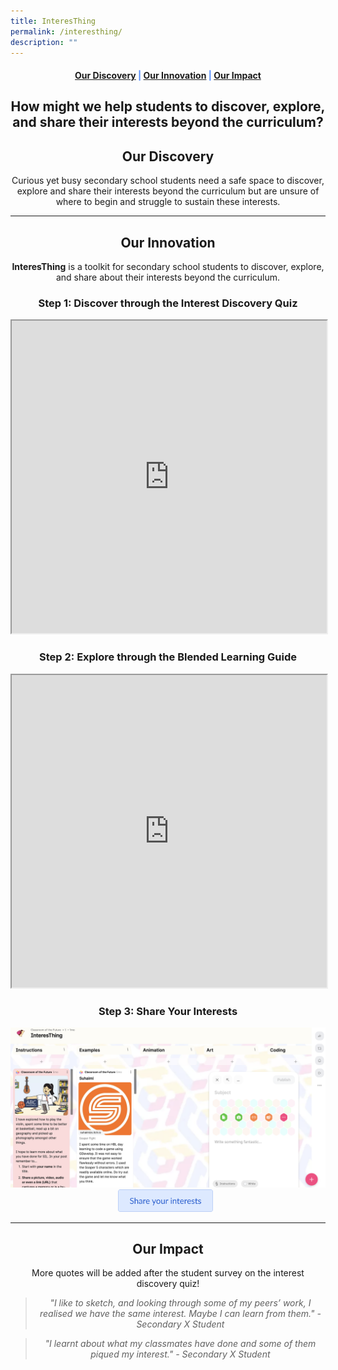 ```yaml
---
title: InteresThing
permalink: /interesthing/
description: ""
---
```

<center><h4 style="color:#578ffe;"><a href="#discovery">Our Discovery</a>  |  <a href="#innovation">Our Innovation</a>  |  <a href="#impact">Our Impact</a></h4></center>

<center><h2>How might we help students to discover, explore, and share their interests beyond the curriculum? </h2></center>

<center><h2 id="discovery">Our Discovery</h2></center>
<center>Curious yet busy secondary school students need a safe space to discover, explore and share their interests beyond the curriculum but are unsure of where to begin and struggle to sustain these interests.</center>

-----------------

<center><h2 id="innovation">Our Innovation</h2></center>
<center><b>InteresThing</b> is a toolkit for secondary school students to discover, explore, and share about their interests beyond the curriculum.</center>

<center><h3>Step 1: Discover through the Interest Discovery Quiz</h3></center>
<iframe style="width:100%;height:500px" src="https://www.checkfirst.gov.sg/c/ddb314c3-b4ff-45e7-bfbc-13d8f07b3e7c"></iframe>

<center><h3>Step 2: Explore through the Blended Learning Guide</h3></center>
<iframe style="width:100%;height:500px" src="https://docs.google.com/document/d/e/2PACX-1vQrrSU7362p3OmXdDAhsWhTJ4og6HWZjSdVg5xaXJpryeQX9hBC6OINeqwaZPOOtqFF4vXCgcPFw7tD/pub?embedded=true"></iframe>

<center><h3>Step 3: Share Your Interests</h3></center>
<img src="/images/InteresThing/interesthing%20padlet.png">
<center><a href="https://padlet.com/cotf/interesthing-dg7kiz1vrtrr7s5" target="_blank" rel="noopener noreferrer"><img src="/images/Buttons/share%20your%20interests.png" style="width:30%; display: inline; margin-right:0.5rem"></a></center>

------------------

<center><h2 id="impact">Our Impact</h2></center>

<center>More quotes will be added after the student survey on the interest discovery quiz!</center>

<center><blockquote><i>"I like to sketch, and looking through some of my peers’ work, I realised we have the same interest. Maybe I can learn from them." - Secondary X Student</i></blockquote></center>

<center><blockquote><i>"I learnt about what my classmates have done and some of them piqued my interest." - Secondary X Student</i></blockquote></center>
